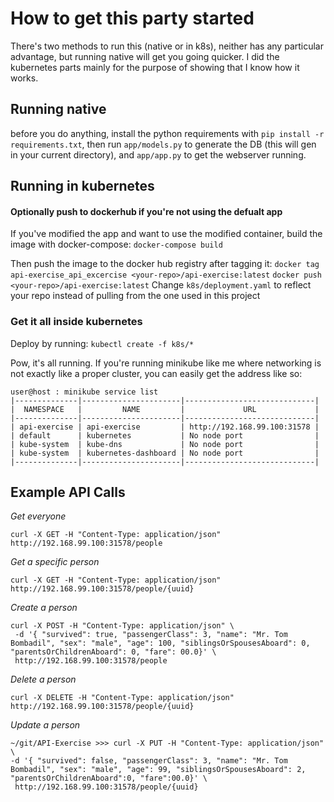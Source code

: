 # How to get this party started

There's two methods to run this (native or in k8s), neither has any particular advantage, but running native will get you going quicker. I did the kubernetes parts mainly for the purpose of showing that I know how it works.

## Running native

before you do anything, install the python requirements with `pip install -r requirements.txt`, then run `app/models.py` to generate the DB (this will gen in your current directory), and `app/app.py` to get the webserver running.

## Running in kubernetes
#### Optionally push to dockerhub if you're not using the defualt app
If you've modified the app and want to use the modified container, build the image with docker-compose:
`docker-compose build`

Then push the image to the docker hub registry after tagging it:
`docker tag api-exercise_api_excercise <your-repo>/api-exercise:latest`
`docker push <your-repo>/api-exercise:latest`
Change `k8s/deployment.yaml` to reflect your repo instead of pulling from the one used in this project
### Get it all inside kubernetes
Deploy by running:
`kubectl create -f k8s/*`

Pow, it's all running. If you're running minikube like me where networking is not exactly like a proper cluster, you can easily get the address like so:
```
user@host : minikube service list
|--------------|----------------------|-----------------------------|
|  NAMESPACE   |         NAME         |             URL             |
|--------------|----------------------|-----------------------------|
| api-exercise | api-exercise         | http://192.168.99.100:31578 |
| default      | kubernetes           | No node port                |
| kube-system  | kube-dns             | No node port                |
| kube-system  | kubernetes-dashboard | No node port                |
|--------------|----------------------|-----------------------------|
```


## Example API Calls

*Get everyone*
```
curl -X GET -H "Content-Type: application/json"  http://192.168.99.100:31578/people
```
*Get a specific person*
```
curl -X GET -H "Content-Type: application/json"  http://192.168.99.100:31578/people/{uuid}
```
*Create a person*
```
curl -X POST -H "Content-Type: application/json" \                                                                                                                                                                                     
 -d '{ "survived": true, "passengerClass": 3, "name": "Mr. Tom Bombadil", "sex": "male", "age": 100, "siblingsOrSpousesAboard": 0, "parentsOrChildrenAboard": 0, "fare": 00.0}' \
 http://192.168.99.100:31578/people
```
*Delete a person*
```
curl -X DELETE -H "Content-Type: application/json"  http://192.168.99.100:31578/people/{uuid}
```
*Update a person*
```
~/git/API-Exercise >>> curl -X PUT -H "Content-Type: application/json" \                                                                                                                                                                                     -d '{ "survived": false, "passengerClass": 3, "name": "Mr. Tom Bombadil", "sex": "male", "age": 99, "siblingsOrSpousesAboard": 2, "parentsOrChildrenAboard":0, "fare":00.0}' \
 http://192.168.99.100:31578/people/{uuid}
```
